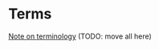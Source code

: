 # Terms

[Note on terminology](https://pesho-ivanov.github.io/#Alignment%20terminology)
(TODO: move all here)
